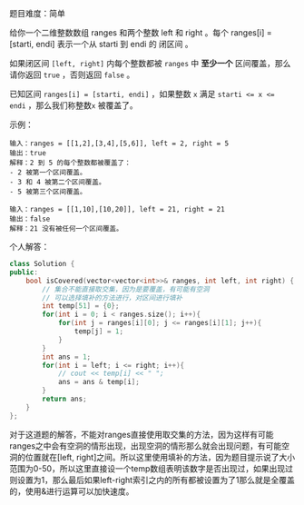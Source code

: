 
题目难度：简单

给你一个二维整数数组 ranges 和两个整数 left 和 right 。每个 ranges[i] = [starti, endi] 表示一个从 starti 到 endi 的 闭区间 。

如果闭区间 `[left, right]` 内每个整数都被 `ranges` 中 **至少一个** 区间覆盖，那么请你返回 `true` ，否则返回 `false` 。

已知区间 `ranges[i] = [starti, endi]` ，如果整数 `x` 满足 `starti <= x <= endi` ，那么我们称整数`x` 被覆盖了。

示例：
```
输入：ranges = [[1,2],[3,4],[5,6]], left = 2, right = 5
输出：true
解释：2 到 5 的每个整数都被覆盖了：
- 2 被第一个区间覆盖。
- 3 和 4 被第二个区间覆盖。
- 5 被第三个区间覆盖。

输入：ranges = [[1,10],[10,20]], left = 21, right = 21
输出：false
解释：21 没有被任何一个区间覆盖。
```

个人解答：
```C++
class Solution {
public:
    bool isCovered(vector<vector<int>>& ranges, int left, int right) {
        // 集合不能直接取交集，因为是要覆盖，有可能有空洞
        // 可以选择填补的方法进行，对区间进行填补
        int temp[51] = {0};
        for(int i = 0; i < ranges.size(); i++){
            for(int j = ranges[i][0]; j <= ranges[i][1]; j++){
                temp[j] = 1;
            }
        }
        int ans = 1;
        for(int i = left; i <= right; i++){
            // cout << temp[i] << " ";
            ans = ans & temp[i];
        }
        return ans;
    }
};
```

对于这道题的解答，不能对ranges直接使用取交集的方法，因为这样有可能ranges之中会有空洞的情形出现，出现空洞的情形那么就会出现问题，有可能空洞的位置就在[left, right]之间。所以这里使用填补的方法，因为题目提示说了大小范围为0-50，所以这里直接设一个temp数组表明该数字是否出现过，如果出现过则设置为1，那么最后如果left-right索引之内的所有都被设置为了1那么就是全覆盖的，使用&进行运算可以加快速度。